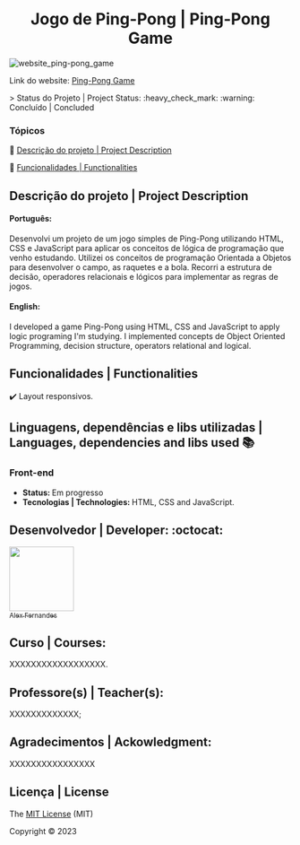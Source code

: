 <div align="center">
    <h1> Jogo de Ping-Pong | Ping-Pong Game </h1>

</div>

![website_ping-pong_game](https://user-images.githubusercontent.com/108309097/235311966-a9553f90-93d5-4dea-bfbf-6f4fa959be4d.png)

<div>

Link do website: <a href="jogo-ping-pong-gamma.vercel.app/">Ping-Pong Game</a>


</div>
> Status do Projeto | Project Status: :heavy_check_mark: :warning: Concluído | Concluded

### Tópicos 

:small_blue_diamond: [Descrição do projeto | Project Description](#descrição-do-projeto)

:small_blue_diamond: [Funcionalidades | Functionalities](#funcionalidades)


## Descrição do projeto | Project Description 

<p align="justify">
<h4>Português: </h4>
<p>Desenvolvi um projeto de um jogo simples de Ping-Pong utilizando HTML, CSS e JavaScript para aplicar os conceitos de lógica de programação que venho estudando. 
Utilizei os conceitos de programação Orientada a Objetos para desenvolver o campo, as raquetes e a bola. Recorri a estrutura de decisão, operadores relacionais 
e lógicos para implementar as regras de jogos. </p>

<h4>English: </h4>
<p>I developed a game Ping-Pong using HTML, CSS and JavaScript to apply logic programing I'm studying. 
I implemented concepts de Object Oriented Programming, decision structure, operators relational and logical.</p>

</p>

## Funcionalidades | Functionalities 

:heavy_check_mark: Layout responsivos.  


## Linguagens, dependências e libs utilizadas | Languages, dependencies and libs used :books:

<h3>Front-end</h3>

<ul>
    <li><b>Status: </b>Em progresso</li>
    <li><b>Tecnologias | Technologies: </b>HTML, CSS and JavaScript.</li>
</ul>


## Desenvolvedor | Developer: :octocat:


[<img src="https://github.com/alexfn93.png" width=115><br><sub>Alex Fernandes</sub>](https://github.com/alexfn93)  <br> 


<h2>Curso | Courses:</h2> XXXXXXXXXXXXXXXXXX.

<h2>Professore(s) | Teacher(s):</h2> XXXXXXXXXXXXX; <br>

<p align="justify">
<h2>Agradecimentos | Ackowledgment:</h2> XXXXXXXXXXXXXXXX </p>

## Licença | License

The [MIT License]() (MIT)

Copyright :copyright: 2023
